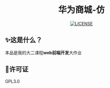 


<div align="center">
    <h1>华为商城-仿</h1>

[![LICENSE](https://img.shields.io/badge/LICENSE-GPL3.0-blue)]()
</div>

## ✨这是什么？
本品是我的大二课程**web前端开发**大作业



## 🎈许可证
GPL3.0
